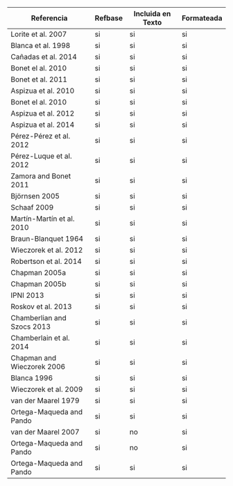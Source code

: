 | Referencia                  | Refbase | Incluida en Texto | Formateada | 
|-----------------------------|----| ----| ----| 
| Lorite et al. 2007          | si | si | si | 
| Blanca et al. 1998          | si | si | si |  
| Cañadas et al. 2014         | si | si | si | 
| Bonet el al. 2010           | si | si | si | 
| Bonet et al. 2011           | si | si | si | 
| Aspizua et al. 2010         | si | si | si |
| Bonet el al. 2010           | si | si | si | 
| Aspizua et al. 2012         | si | si | si | 
| Aspizua et al. 2014         | si | si | si | 
| Pérez-Pérez et al. 2012     | si | si | si | 
| Pérez-Luque et al. 2012     | si | si | si | 
| Zamora and Bonet 2011       | si | si | si | 
| Björnsen 2005               | si | si | si | 
| Schaaf 2009                 | si | si | si | 
| Martín-Martín et al. 2010   | si | si | si | 
| Braun-Blanquet 1964         | si | si | si | 
| Wieczorek et al. 2012       | si | si | si | 
| Robertson et al. 2014       | si | si | si | 
| Chapman 2005a               | si | si | si | 
| Chapman 2005b               | si | si | si | 
| IPNI 2013                   | si | si | si | 
| Roskov et al. 2013          | si | si | si | 
| Chamberlian and Szocs 2013  | si | si | si | 
| Chamberlain et al. 2014     | si | si | si | 
| Chapman and Wieczorek 2006  | si | si | si | 
| Blanca 1996                 | si | si | si | 
| Wieczorek et al. 2009       | si | si | si | 
| van der Maarel 1979         | si | si | si | 
| Ortega-Maqueda and Pando    | si | si | si | 
| van der Maarel 2007         | si | no | si | 
| Ortega-Maqueda and Pando    | si | no | si | 
| Ortega-Maqueda and Pando    | si | si | si | 

